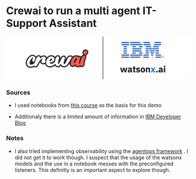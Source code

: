 # Crewai to run a multi agent IT-Support Assistant
![alt text](image-1.png)


### Sources 
- I used notebooks from [this course](https://www.deeplearning.ai/short-courses/multi-ai-agent-systems-with-crewai/) as the basis for this demo

- Additionaly there is a limited amount of information in [IBM Developer Blog](https://developer.ibm.com/blogs/awb-leveraging-crewai-and-ibm-watsonx/)

### Notes
- I also tried implementing observability using the [agentops framework](https://www.agentops.ai/?=crew) . I did not get it to work though. I suspect that the usage of the watsonx models and the use in a notebook messes with the preconfigured listeners. This definitly is an important aspect to explore though.

